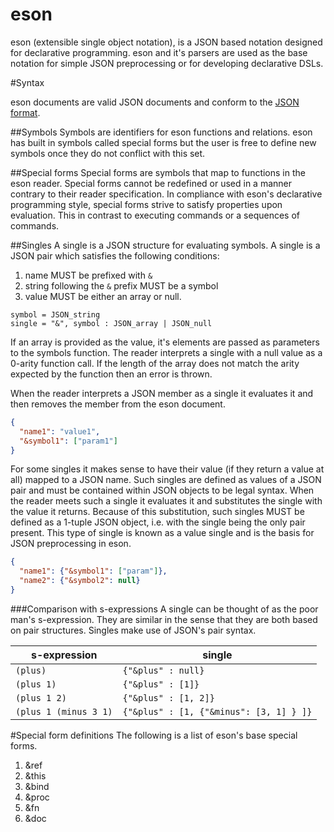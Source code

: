 eson
===

eson (extensible single object notation), is a JSON based notation designed for declarative programming. eson and it's parsers are used as the base notation for simple JSON preprocessing or for developing declarative DSLs. 

#Syntax

eson documents are valid JSON documents and conform to the [JSON format](http://json.org/). 

##Symbols
Symbols are identifiers for eson functions and relations. eson has built in symbols called special forms but the user is free to define new symbols once they do not conflict with this set. 

##Special forms
Special forms are symbols that map to functions in the eson reader. Special forms cannot be redefined or used in a manner contrary to their reader specification. In compliance with eson's declarative programming style, special forms strive to satisfy properties upon evaluation. This in contrast to executing commands or a sequences of commands.

##Singles
A single is a JSON structure for evaluating symbols. A single is a JSON pair which satisfies the following conditions:

1. name MUST be prefixed with `&`
1. string following the `&` prefix MUST be a symbol
1. value MUST be either an array or null. 

```ebnf
symbol = JSON_string
single = "&", symbol : JSON_array | JSON_null
```

If an array is provided as the value, it's elements are passed as parameters to the symbols function. The reader interprets a single with a null value as a 0-arity function call. If the length of the array does not match the arity expected by the function then an error is thrown.  

When the reader interprets a JSON member as a single it evaluates it and then removes the member from the eson document. 

```JSON
{ 
  "name1": "value1",
  "&symbol1": ["param1"]
}
```

For some singles it makes sense to have their value (if they return a value at all) mapped to a JSON name. Such singles are defined as values of a JSON pair and must be contained within JSON objects to be legal syntax. When the reader meets such a single it evaluates it and substitutes the single with the value it returns. Because of this substitution, such singles MUST be defined as a 1-tuple JSON object, i.e. with the single being the only pair present. This type of single is known as a value single and is the basis for JSON preprocessing in eson.

```JSON
{
  "name1": {"&symbol1": ["param"]},
  "name2": {"&symbol2": null}
}
```

###Comparison with s-expressions
A single can be thought of as the poor man's s-expression. They are similar in the sense that they are both based on pair structures. Singles make use of JSON's pair syntax.

| s-expression | single |
|--------------|--------|
| `(plus)`    | `{"&plus" : null}` |
| `(plus 1)`  | `{"&plus" : [1]}` |
| `(plus 1 2)`| `{"&plus" : [1, 2]}` |
| `(plus 1 (minus 3 1)`| `{"&plus" : [1, {"&minus": [3, 1] } ]}` |

#Special form definitions
The following is a list of eson's base special forms.
1. &ref
2. &this
2. &bind
3. &proc
4. &fn
5. &doc
